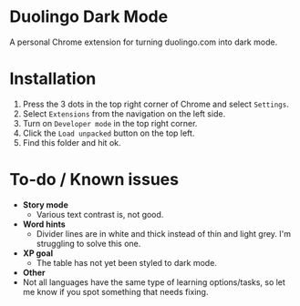 # Duolingo Dark Mode
 A personal Chrome extension for turning duolingo.com into dark mode.

# Installation
1. Press the 3 dots in the top right corner of Chrome and select `Settings`.
2. Select `Extensions` from the navigation on the left side.
3. Turn on `Developer mode` in the top right corner.
4. Click the `Load unpacked` button on the top left.
5. Find this folder and hit ok.

# To-do / Known issues
- **Story mode**
  - Various text contrast is, not good.
- **Word hints**
  - Divider lines are in white and thick instead of thin and light grey. I'm struggling to solve this one.
- **XP goal**
  - The table has not yet been styled to dark mode.
- **Other**
- Not all languages have the same type of learning options/tasks, so let me know if you spot something that needs fixing.